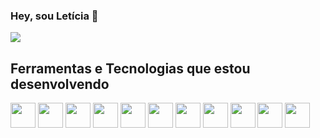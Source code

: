 ### Hey, sou Letícia 👋

<div>
<a href="https://www.linkedin.com/in/leticea/" target="_blank"><img src="https://img.shields.io/badge/-LinkedIn-%230077B5?style=for-the-badge&logo=linkedin&logoColor=white" target="_blank"></a>   
</div>

## Ferramentas e Tecnologias que estou desenvolvendo

<img src="https://cdn.jsdelivr.net/gh/devicons/devicon/icons/html5/html5-original.svg" width="40" height="40" /> <img src="https://cdn.jsdelivr.net/gh/devicons/devicon/icons/css3/css3-original.svg" width="40" height="40" /> <img src="https://cdn.jsdelivr.net/gh/devicons/devicon/icons/javascript/javascript-original.svg" width="40" height="40" /> <img src="https://cdn.jsdelivr.net/gh/devicons/devicon/icons/react/react-original.svg" width="40" height="40" /> <img src="https://cdn.jsdelivr.net/gh/devicons/devicon/icons/typescript/typescript-original.svg" width="40" height="40" /> <img src="https://cdn.jsdelivr.net/gh/devicons/devicon/icons/vuejs/vuejs-original.svg" width="40" height="40" /> <img src="https://cdn.jsdelivr.net/gh/devicons/devicon/icons/nodejs/nodejs-original.svg" width="40" height="40" /> <img src="https://cdn.jsdelivr.net/gh/devicons/devicon/icons/php/php-original.svg" width="40" height="40" />
<img src="https://cdn.jsdelivr.net/gh/devicons/devicon@latest/icons/laravel/laravel-original-wordmark.svg" width="40" height="40" />
<img src="https://cdn.jsdelivr.net/gh/devicons/devicon/icons/mysql/mysql-original.svg" width="40" height="40" /> <img src="https://cdn.jsdelivr.net/gh/devicons/devicon/icons/docker/docker-original.svg" width="40" height="40" />
